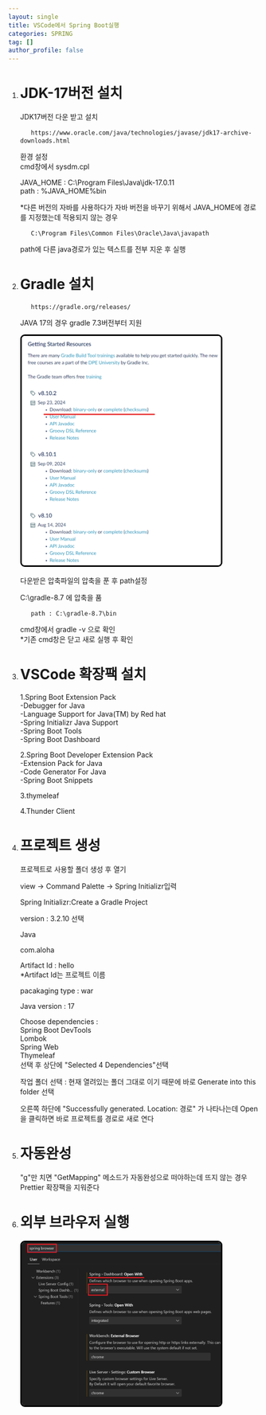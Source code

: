 ```yaml
---
layout: single
title: VSCode에서 Spring Boot실행
categories: SPRING
tag: []
author_profile: false
---
```


1. # JDK-17버전 설치
   JDK17버전 다운 받고 설치   
   ```
      https://www.oracle.com/java/technologies/javase/jdk17-archive-downloads.html
   ```

   환경 설정   
   cmd창에서 sysdm.cpl   

   JAVA_HOME : C:\Program Files\Java\jdk-17.0.11   
   path : %JAVA_HOME%bin   

   *다른 버전의 자바를 사용하다가 자바 버전을 바꾸기 위해서 JAVA_HOME에 경로를 지정했는데 적용되지 않는 경우   
   ```
      C:\Program Files\Common Files\Oracle\Java\javapath
   ```
   path에 다른 java경로가 있는 텍스트를 전부 지운 후 실행   

1. # Gradle 설치
   ```
      https://gradle.org/releases/
   ```   

   JAVA 17의 경우 gradle 7.3버전부터 지원   

   <img src="../../imgs/springBoot/gradle_down.png" style="border:3px solid black;border-radius:9px;width:400px">   

   다운받은 압축파일의 압축을 푼 후 path설정   

   C:\gradle-8.7 에 압축을 품   
   ```
      path : C:\gradle-8.7\bin
   ```

   cmd창에서 gradle -v 으로 확인   
   *기존 cmd창은 닫고 새로 실행 후 확인   

1. # VSCode 확장팩 설치
   1.Spring Boot Extension Pack   
   -Debugger for Java   
   -Language Support for Java(TM) by Red hat   
   -Spring Initializr Java Support   
   -Spring Boot Tools   
   -Spring Boot Dashboard   

   2.Spring Boot Developer Extension Pack   
   -Extension Pack for Java   
   -Code Generator For Java   
   -Spring Boot Snippets   

   3.thymeleaf   

   4.Thunder Client   

1. # 프로젝트 생성
   프로젝트로 사용할 폴더 생성 후 열기   

   view -> Command Palette  -> Spring Initializr입력

   Spring Initializr:Create a Gradle Project   

   version : 3.2.10 선택   

   Java   

   com.aloha   

   Artifact Id : hello   
   *Artifact Id는 프로젝트 이름   

   pacakaging type : war   

   Java version : 17   

   Choose dependencies :   
   Spring Boot DevTools   
   Lombok   
   Spring Web   
   Thymeleaf   
   선택 후 상단에 "Selected 4 Dependencies"선택   

   작업 폴더 선택 : 현재 열려있는 폴더 그대로 이기 때문에 바로 Generate into this folder 선택

   오른쪽 하단에 "Successfully generated. Location: 경로" 가 나타나는데 Open을 클릭하면 바로 프로젝트를 경로로 새로 연다   

1. # 자동완성
   "g"만 치면 "GetMapping" 메소드가 자동완성으로 떠야하는데 뜨지 않는 경우 Prettier 확장팩을 지워준다   

1. # 외부 브라우저 실행
   <img src="../../imgs/springBoot/spring_browser.png" style="border:3px solid black;border-radius:9px;width:400px">   